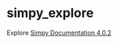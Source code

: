 # simpy_explore
Explore [Simpy Documentation 4.0.2](https://buildmedia.readthedocs.org/media/pdf/simpy/latest/simpy.pdf) 

